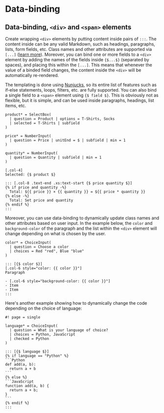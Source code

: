# Data-binding

## Data-binding, `<div>` and `<span>` elements

Create wrapping `<div>` elements by putting content inside pairs of `:::`. The content inside can be any valid Markdown, such as headings, paragraphs, lists, form fields, etc. Class names and other attributes are supported via `[...]` ([learn more](class-names-and-attributes/)). Moreover, you can bind one or more fields to a `<div>` element by adding the names of the fields inside `{$...$}` (separated by spaces), and placing this within the `[...]`. This means that whenever the value of a binded field changes, the content inside the `<div>` will be automatically re-rendered.

The templating is done using [Nunjucks](https://mozilla.github.io/nunjucks/), so its entire list of features such as if-else statements, loops, filters, etc. are fully supported. You can also bind a single field to a `<span>` element using `{$ field $}`. This is obviously not as flexible, but it is simple, and can be used inside paragraphs, headings, list items, etc.

```text
product* = SelectBox(
  | question = Product | options = T-Shirts, Socks
  | selected = T-Shirts | subfield
)

price* = NumberInput(
  | question = Price | unitEnd = $ | subfield | min = 1
)

quantity* = NumberInput(
  | question = Quantity | subfield | min = 1
)

[.col-4]
Selected: {$ product $}

::: [.col-8 .text-end .xs:text-start {$ price quantity $}]
{% if price and quantity -%}
  Total: ${{ price }} × {{ quantity }} = ${{ price * quantity }}
{% else -%}
  Total: Set price and quantity
{% endif %}
:::
```

Moreover, you can use data-binding to dynamically update class names and other attributes based on user input. In the example below, the `color` and `background-color` of the paragraph and the list within the `<div>` element will change depending on what is chosen by the user.

```text
color* = ChoiceInput(
  | question = Choose a color
  | choices = Red "red", Blue "blue"
)

::: [{$ color $}]
[.col-6 style="color: {{ color }}"]
Paragraph

- [.col-6 style="background-color: {{ color }}"]
- Item
- Item
:::
```

Here's another example showing how to dynamically change the code depending on the choice of language:

````text
#! page = single

language* = ChoiceInput(
  | question = What is your language of choice?
  | choices = Python, JavaScript
  | checked = Python
)

::: [{$ language $}]
{% if language == "Python" %}
```Python
def add(a, b):
  return a + b
```
{% else %}
```JavaScript
function add(a, b) {
  return a + b;
}
```
{% endif %}
:::
````
